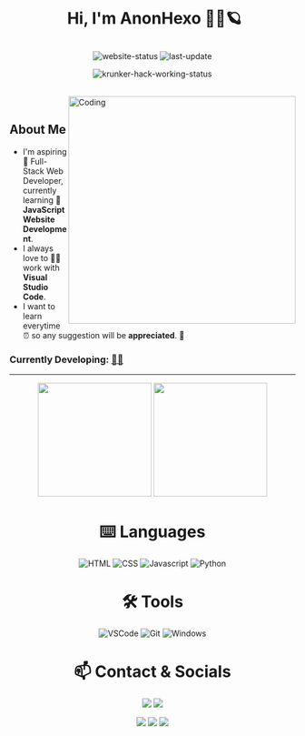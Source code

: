 <!-- Hey you, wait a second and read this:
if you are reading this means that you're viewing the "source code" of my readme,
I'll let you see this but I just wanna ask you a favour: please don't steal and copy
my readme; you can do it your own: use https://shields.io for the badges use the EmojiPixel extension for the emoji
and learn some HTML on https://www.w3schools.com/html/ but PLEASE don't STEAL MY README!
thank u <3 -->



# <p align="center">️ **Hi, I'm AnonHexo** 🎯️🚀️🪐</p>

<p align="center">
<img align="center" alt="website-status" src="https://img.shields.io/website?down_color=lightgrey&down_message=offline&label=website%20status%3A&style=for-the-badge&up_color=45d111&up_message=online&url=https%3A%2F%2Fanonhexo.github.io"></img>
<img align="center" alt="last-update" src="https://img.shields.io/github/last-commit/AnonHexo/AnonHexo?label=last%20readme%20update%3A&style=for-the-badge">
</p>
<p align="center">
<!-- <img align="center" alt="krunker-hack-working-status" src="https://img.shields.io/badge/-krunker%20hack%20working-00ff00?logo=v&logoColor=white&style=for-the-badge"></img> -->
<img align="center" alt="krunker-hack-working-status" src="https://img.shields.io/badge/-krunker%20hack%20not%20working-ff0000?logo=nutanix&style=for-the-badge"></img>
</p>

<br>
<img align="right" alt="Coding" width="400" src="https://media.giphy.com/media/Y4ak9Ki2GZCbJxAnJD/giphy.gif">
</br>

## **About Me**

- I'm aspiring 🔭️ Full-Stack Web Developer, currently learning 🌱 **JavaScript Website Development**.
- I always love to 👨‍💻 work with **Visual Studio Code**.
- I want to learn everytime ⏰ so any suggestion will be **appreciated**. 💪

### **Currently Developing:** <a href="https://raw.githubusercontent.com/AnonHexo/AnonHexo/master/src/woring-on.txt" title="Click the Emoji.">👨‍🎓️️</a>

---

<div align="center">
<p align="center">
<img height="200" src="https://github-readme-stats.vercel.app/api/?username=AnonHexo&show_icons=true&title_color=fffffff&icon_color=000000&text_color=000000"/>
<img height="200" src="https://github-readme-stats.vercel.app/api/top-langs/?username=AnonHexo&show_icons=true&title_color=fffffff&icon_color=000000&text_color=000000" />
</p>

# ⌨️ Languages
![HTML](https://img.shields.io/badge/-html-e34c26?&style=for-the-badge&logo=html5&logoColor=white)
![CSS](https://img.shields.io/badge/-css-264de4?&style=for-the-badge&logo=css3&logoColor=white)
![Javascript](https://img.shields.io/badge/-javascript-CFB402?style=for-the-badge&logo=javascript&logoColor=ffff3f)
![Python](https://img.shields.io/badge/-python-306998?style=for-the-badge&logo=python&logoColor=FFE873)

# 🛠️ Tools
![VSCode](https://img.shields.io/badge/-vscode-0078d7?style=for-the-badge&logo=visual-studio-code)
![Git](https://img.shields.io/badge/-git-f1502f?&style=for-the-badge&logo=git&logoColor=white)
![Windows](https://img.shields.io/badge/-windows-00a2ed?style=for-the-badge&logo=windows&logoColor=white)

# 📫 Contact & Socials

<p>
<a href="https://instagram.com/jacky.trave" target="_blank"><img src="https://img.shields.io/badge/-jacky.trave-informational?style=for-the-badge&labelColor=black&logo=instagram&logoColor=c32aa3&&color=c32aa3"></a>
<a href="https://www.youtube.com/channel/UCLAYBGJbt-cgjZ2TVgi03Mg?sub_confirmation=1" target="_blank"><img src="https://img.shields.io/badge/-AnonHexo-informational?style=for-the-badge&labelColor=black&logo=youtube&logoColor=ff0000&colorB=FF0000"></a>
</p>

<p>
<a href="https://stackoverflow.com/users/13221104/alphyx-anonhexo
" target="_blank"><img src="https://img.shields.io/badge/-AnonHexo-informational?style=for-the-badge&labelColor=black&logo=stackoverflow&logoColor=fe7a16&color=fe7a16"></a>
<a href="mailto:anonhexo@gmail.com?subject=[from%20GitHub]" target="_blank"><img src="https://img.shields.io/badge/-anonhexo@gmail.com-informational?style=for-the-badge&labelColor=black&logoColor=d14836&logo=gmail&color=d14836"></a>
<a href="https://github.com/AnonHexo" target="_blank"><img src="https://img.shields.io/badge/-AnonHexo-?style=for-the-badge&logo=github&color=333"></a>
</p>
</div>

<!-- Hey you, wait a second and read this:
if you are reading this means that you're viewing the "source code" of my readme,
I'll let you see this but I just wanna ask you a favour: please don't steal and copy
my readme; you can do it your own: use https://shields.io for the badges use the EmojiPixel extension for the emoji
and learn some HTML on https://www.w3schools.com/html/ but PLEASE don't STEAL MY README!
thank u <3 -->
